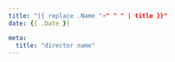 ```yaml
---
title: "{{ replace .Name "-" " " | title }}"
date: {{ .Date }}

meta:
  title: "director name"
---
```

